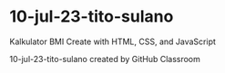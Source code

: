# 10-jul-23-tito-sulano

Kalkulator BMI
Create with HTML, CSS, and JavaScript

10-jul-23-tito-sulano created by GitHub Classroom
